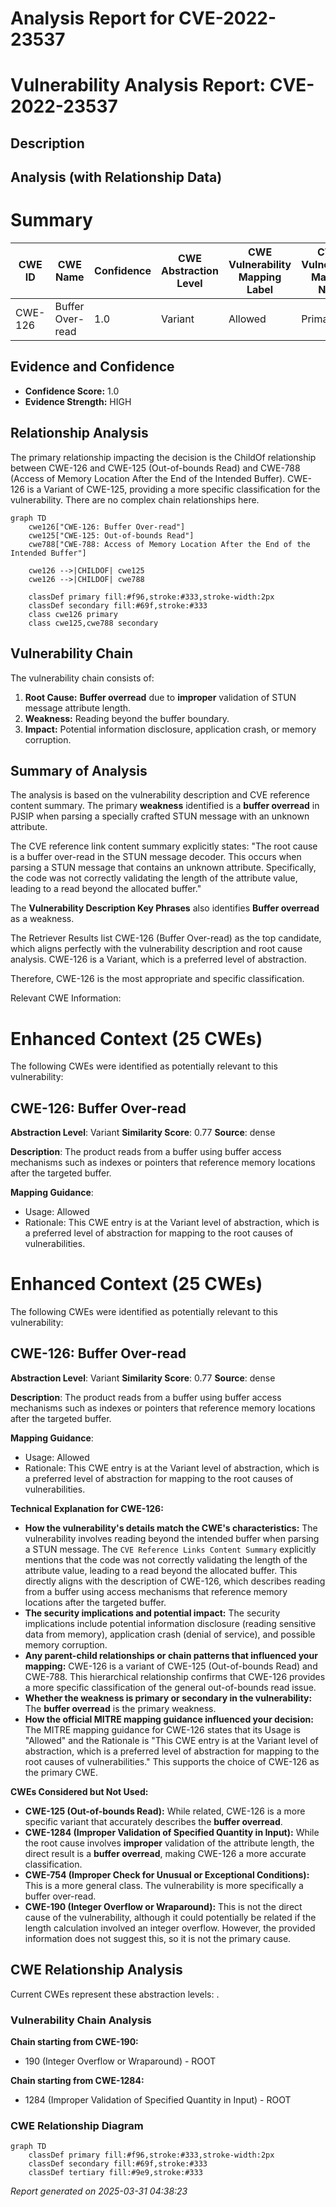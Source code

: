# Analysis Report for CVE-2022-23537

# Vulnerability Analysis Report: CVE-2022-23537

## Description



## Analysis (with Relationship Data)

# Summary
| CWE ID | CWE Name | Confidence | CWE Abstraction Level | CWE Vulnerability Mapping Label | CWE-Vulnerability Mapping Notes |
|---|---|---|---|---|---|
| CWE-126 | Buffer Over-read | 1.0 | Variant | Allowed | Primary CWE |

## Evidence and Confidence

*   **Confidence Score:** 1.0
*   **Evidence Strength:** HIGH

## Relationship Analysis
The primary relationship impacting the decision is the ChildOf relationship between CWE-126 and CWE-125 (Out-of-bounds Read) and CWE-788 (Access of Memory Location After the End of the Intended Buffer). CWE-126 is a Variant of CWE-125, providing a more specific classification for the vulnerability. There are no complex chain relationships here.

```mermaid
graph TD
    cwe126["CWE-126: Buffer Over-read"]
    cwe125["CWE-125: Out-of-bounds Read"]
    cwe788["CWE-788: Access of Memory Location After the End of the Intended Buffer"]
    
    cwe126 -->|CHILDOF| cwe125
    cwe126 -->|CHILDOF| cwe788
    
    classDef primary fill:#f96,stroke:#333,stroke-width:2px
    classDef secondary fill:#69f,stroke:#333
    class cwe126 primary
    class cwe125,cwe788 secondary
```

## Vulnerability Chain
The vulnerability chain consists of:
1.  **Root Cause:** **Buffer overread** due to **improper** validation of STUN message attribute length.
2.  **Weakness:** Reading beyond the buffer boundary.
3.  **Impact:** Potential information disclosure, application crash, or memory corruption.

## Summary of Analysis
The analysis is based on the vulnerability description and CVE reference content summary. The primary **weakness** identified is a **buffer overread** in PJSIP when parsing a specially crafted STUN message with an unknown attribute.

The CVE reference link content summary explicitly states: "The root cause is a buffer over-read in the STUN message decoder. This occurs when parsing a STUN message that contains an unknown attribute. Specifically, the code was not correctly validating the length of the attribute value, leading to a read beyond the allocated buffer."

The **Vulnerability Description Key Phrases** also identifies **Buffer overread** as a weakness.

The Retriever Results list CWE-126 (Buffer Over-read) as the top candidate, which aligns perfectly with the vulnerability description and root cause analysis. CWE-126 is a Variant, which is a preferred level of abstraction.

Therefore, CWE-126 is the most appropriate and specific classification.

Relevant CWE Information:

# Enhanced Context (25 CWEs)
The following CWEs were identified as potentially relevant to this vulnerability:

## CWE-126: Buffer Over-read
**Abstraction Level**: Variant
**Similarity Score**: 0.77
**Source**: dense

**Description**:
The product reads from a buffer using buffer access mechanisms such as indexes or pointers that reference memory locations after the targeted buffer.

**Mapping Guidance**:
- Usage: Allowed
- Rationale: This CWE entry is at the Variant level of abstraction, which is a preferred level of abstraction for mapping to the root causes of vulnerabilities.
# Enhanced Context (25 CWEs)
The following CWEs were identified as potentially relevant to this vulnerability:

## CWE-126: Buffer Over-read
**Abstraction Level**: Variant
**Similarity Score**: 0.77
**Source**: dense

**Description**:
The product reads from a buffer using buffer access mechanisms such as indexes or pointers that reference memory locations after the targeted buffer.

**Mapping Guidance**:
- Usage: Allowed
- Rationale: This CWE entry is at the Variant level of abstraction, which is a preferred level of abstraction for mapping to the root causes of vulnerabilities.

**Technical Explanation for CWE-126:**

*   **How the vulnerability's details match the CWE's characteristics:** The vulnerability involves reading beyond the intended buffer when parsing a STUN message. The `CVE Reference Links Content Summary` explicitly mentions that the code was not correctly validating the length of the attribute value, leading to a read beyond the allocated buffer. This directly aligns with the description of CWE-126, which describes reading from a buffer using access mechanisms that reference memory locations after the targeted buffer.
*   **The security implications and potential impact:** The security implications include potential information disclosure (reading sensitive data from memory), application crash (denial of service), and possible memory corruption.
*   **Any parent-child relationships or chain patterns that influenced your mapping:** CWE-126 is a variant of CWE-125 (Out-of-bounds Read) and CWE-788. This hierarchical relationship confirms that CWE-126 provides a more specific classification of the general out-of-bounds read issue.
*   **Whether the weakness is primary or secondary in the vulnerability:** The **buffer overread** is the primary weakness.
*   **How the official MITRE mapping guidance influenced your decision:** The MITRE mapping guidance for CWE-126 states that its Usage is "Allowed" and the Rationale is "This CWE entry is at the Variant level of abstraction, which is a preferred level of abstraction for mapping to the root causes of vulnerabilities." This supports the choice of CWE-126 as the primary CWE.

**CWEs Considered but Not Used:**

*   **CWE-125 (Out-of-bounds Read):** While related, CWE-126 is a more specific variant that accurately describes the **buffer overread**.
*   **CWE-1284 (Improper Validation of Specified Quantity in Input):** While the root cause involves **improper** validation of the attribute length, the direct result is a **buffer overread**, making CWE-126 a more accurate classification.
*   **CWE-754 (Improper Check for Unusual or Exceptional Conditions):** This is a more general class. The vulnerability is more specifically a buffer over-read.
*   **CWE-190 (Integer Overflow or Wraparound):** This is not the direct cause of the vulnerability, although it could potentially be related if the length calculation involved an integer overflow. However, the provided information does not suggest this, so it is not the primary cause.


## CWE Relationship Analysis

Current CWEs represent these abstraction levels: .


### Vulnerability Chain Analysis

**Chain starting from CWE-190:**
- 190 (Integer Overflow or Wraparound) - ROOT


**Chain starting from CWE-1284:**
- 1284 (Improper Validation of Specified Quantity in Input) - ROOT



### CWE Relationship Diagram

```mermaid
graph TD
    classDef primary fill:#f96,stroke:#333,stroke-width:2px
    classDef secondary fill:#69f,stroke:#333
    classDef tertiary fill:#9e9,stroke:#333
```



*Report generated on 2025-03-31 04:38:23*
